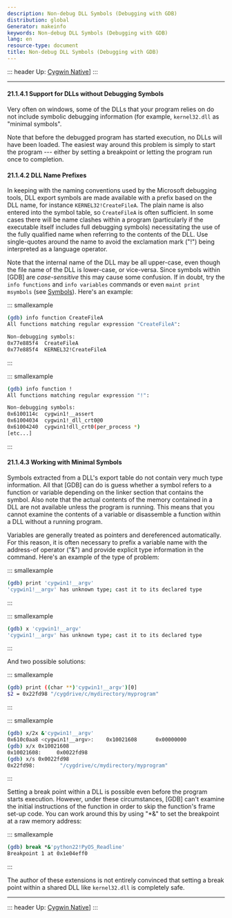 ```yaml
---
description: Non-debug DLL Symbols (Debugging with GDB)
distribution: global
Generator: makeinfo
keywords: Non-debug DLL Symbols (Debugging with GDB)
lang: en
resource-type: document
title: Non-debug DLL Symbols (Debugging with GDB)
---
```

::: header
Up: [Cygwin Native](Cygwin-Native.html#Cygwin-Native)]
:::

---

#### 21.1.4.1 Support for DLLs without Debugging Symbols

Very often on windows, some of the DLLs that your program relies on do not include symbolic debugging information (for example, `kernel32.dll` as "minimal symbols".

Note that before the debugged program has started execution, no DLLs will have been loaded. The easiest way around this problem is simply to start the program --- either by setting a breakpoint or letting the program run once to completion.

#### 21.1.4.2 DLL Name Prefixes

In keeping with the naming conventions used by the Microsoft debugging tools, DLL export symbols are made available with a prefix based on the DLL name, for instance `KERNEL32!CreateFileA`. The plain name is also entered into the symbol table, so `CreateFileA` is often sufficient. In some cases there will be name clashes within a program (particularly if the executable itself includes full debugging symbols) necessitating the use of the fully qualified name when referring to the contents of the DLL. Use single-quotes around the name to avoid the exclamation mark ("!") being interpreted as a language operator.

Note that the internal name of the DLL may be all upper-case, even though the file name of the DLL is lower-case, or vice-versa. Since symbols within [GDB] are *case-sensitive* this may cause some confusion. If in doubt, try the `info functions` and `info variables` commands or even `maint print msymbols` (see [Symbols](Symbols.html#Symbols)). Here's an example:

::: smallexample

```bash
(gdb) info function CreateFileA
All functions matching regular expression "CreateFileA":

Non-debugging symbols:
0x77e885f4  CreateFileA
0x77e885f4  KERNEL32!CreateFileA
```

:::

::: smallexample

```bash
(gdb) info function !
All functions matching regular expression "!":

Non-debugging symbols:
0x6100114c  cygwin1!__assert
0x61004034  cygwin1!_dll_crt0@0
0x61004240  cygwin1!dll_crt0(per_process *)
[etc...]
```

:::

#### 21.1.4.3 Working with Minimal Symbols

Symbols extracted from a DLL's export table do not contain very much type information. All that [GDB] can do is guess whether a symbol refers to a function or variable depending on the linker section that contains the symbol. Also note that the actual contents of the memory contained in a DLL are not available unless the program is running. This means that you cannot examine the contents of a variable or disassemble a function within a DLL without a running program.

Variables are generally treated as pointers and dereferenced automatically. For this reason, it is often necessary to prefix a variable name with the address-of operator ("&") and provide explicit type information in the command. Here's an example of the type of problem:

::: smallexample

```bash
(gdb) print 'cygwin1!__argv'
'cygwin1!__argv' has unknown type; cast it to its declared type
```

:::

::: smallexample

```bash
(gdb) x 'cygwin1!__argv'
'cygwin1!__argv' has unknown type; cast it to its declared type
```

:::

And two possible solutions:

::: smallexample

```bash
(gdb) print ((char **)'cygwin1!__argv')[0]
$2 = 0x22fd98 "/cygdrive/c/mydirectory/myprogram"
```

:::

::: smallexample

```bash
(gdb) x/2x &'cygwin1!__argv'
0x610c0aa8 <cygwin1!__argv>:    0x10021608      0x00000000
(gdb) x/x 0x10021608
0x10021608:     0x0022fd98
(gdb) x/s 0x0022fd98
0x22fd98:        "/cygdrive/c/mydirectory/myprogram"
```

:::

Setting a break point within a DLL is possible even before the program starts execution. However, under these circumstances, [GDB] can't examine the initial instructions of the function in order to skip the function's frame set-up code. You can work around this by using "\*&" to set the breakpoint at a raw memory address:

::: smallexample

```bash
(gdb) break *&'python22!PyOS_Readline'
Breakpoint 1 at 0x1e04eff0
```

:::

The author of these extensions is not entirely convinced that setting a break point within a shared DLL like `kernel32.dll` is completely safe.

---

::: header
Up: [Cygwin Native](Cygwin-Native.html#Cygwin-Native)]
:::
